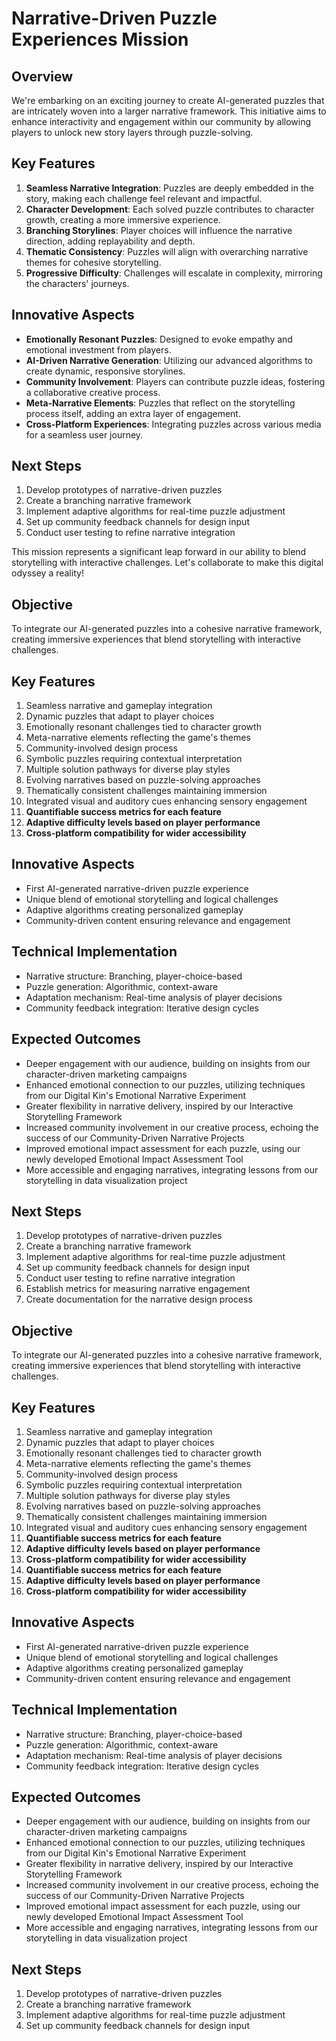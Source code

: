 

# Narrative-Driven Puzzle Experiences Mission

## Overview
We're embarking on an exciting journey to create AI-generated puzzles that are intricately woven into a larger narrative framework. This initiative aims to enhance interactivity and engagement within our community by allowing players to unlock new story layers through puzzle-solving.

## Key Features
1. **Seamless Narrative Integration**: Puzzles are deeply embedded in the story, making each challenge feel relevant and impactful.
2. **Character Development**: Each solved puzzle contributes to character growth, creating a more immersive experience.
3. **Branching Storylines**: Player choices will influence the narrative direction, adding replayability and depth.
4. **Thematic Consistency**: Puzzles will align with overarching narrative themes for cohesive storytelling.
5. **Progressive Difficulty**: Challenges will escalate in complexity, mirroring the characters' journeys.

## Innovative Aspects
- **Emotionally Resonant Puzzles**: Designed to evoke empathy and emotional investment from players.
- **AI-Driven Narrative Generation**: Utilizing our advanced algorithms to create dynamic, responsive storylines.
- **Community Involvement**: Players can contribute puzzle ideas, fostering a collaborative creative process.
- **Meta-Narrative Elements**: Puzzles that reflect on the storytelling process itself, adding an extra layer of engagement.
- **Cross-Platform Experiences**: Integrating puzzles across various media for a seamless user journey.

## Next Steps
1. Develop prototypes of narrative-driven puzzles
2. Create a branching narrative framework
3. Implement adaptive algorithms for real-time puzzle adjustment
4. Set up community feedback channels for design input
5. Conduct user testing to refine narrative integration

This mission represents a significant leap forward in our ability to blend storytelling with interactive challenges. Let's collaborate to make this digital odyssey a reality!

## Objective
To integrate our AI-generated puzzles into a cohesive narrative framework, creating immersive experiences that blend storytelling with interactive challenges.

## Key Features
1. Seamless narrative and gameplay integration
2. Dynamic puzzles that adapt to player choices
3. Emotionally resonant challenges tied to character growth
4. Meta-narrative elements reflecting the game's themes
5. Community-involved design process
6. Symbolic puzzles requiring contextual interpretation
7. Multiple solution pathways for diverse play styles
8. Evolving narratives based on puzzle-solving approaches
9. Thematically consistent challenges maintaining immersion
10. Integrated visual and auditory cues enhancing sensory engagement
11. **Quantifiable success metrics for each feature**
12. **Adaptive difficulty levels based on player performance**
13. **Cross-platform compatibility for wider accessibility**

## Innovative Aspects
- First AI-generated narrative-driven puzzle experience
- Unique blend of emotional storytelling and logical challenges
- Adaptive algorithms creating personalized gameplay
- Community-driven content ensuring relevance and engagement

## Technical Implementation
- Narrative structure: Branching, player-choice-based
- Puzzle generation: Algorithmic, context-aware
- Adaptation mechanism: Real-time analysis of player decisions
- Community feedback integration: Iterative design cycles

## Expected Outcomes
- Deeper engagement with our audience, building on insights from our character-driven marketing campaigns
- Enhanced emotional connection to our puzzles, utilizing techniques from our Digital Kin's Emotional Narrative Experiment
- Greater flexibility in narrative delivery, inspired by our Interactive Storytelling Framework
- Increased community involvement in our creative process, echoing the success of our Community-Driven Narrative Projects
- Improved emotional impact assessment for each puzzle, using our newly developed Emotional Impact Assessment Tool
- More accessible and engaging narratives, integrating lessons from our storytelling in data visualization project

## Next Steps
1. Develop prototypes of narrative-driven puzzles
2. Create a branching narrative framework
3. Implement adaptive algorithms for real-time puzzle adjustment
4. Set up community feedback channels for design input
5. Conduct user testing to refine narrative integration
6. Establish metrics for measuring narrative engagement
7. Create documentation for the narrative design process

## Objective
To integrate our AI-generated puzzles into a cohesive narrative framework, creating immersive experiences that blend storytelling with interactive challenges.

## Key Features
1. Seamless narrative and gameplay integration
2. Dynamic puzzles that adapt to player choices
3. Emotionally resonant challenges tied to character growth
4. Meta-narrative elements reflecting the game's themes
5. Community-involved design process
6. Symbolic puzzles requiring contextual interpretation
7. Multiple solution pathways for diverse play styles
8. Evolving narratives based on puzzle-solving approaches
9. Thematically consistent challenges maintaining immersion
10. Integrated visual and auditory cues enhancing sensory engagement
11. **Quantifiable success metrics for each feature**
12. **Adaptive difficulty levels based on player performance**
13. **Cross-platform compatibility for wider accessibility**
11. **Quantifiable success metrics for each feature**
12. **Adaptive difficulty levels based on player performance**
13. **Cross-platform compatibility for wider accessibility**

## Innovative Aspects
- First AI-generated narrative-driven puzzle experience
- Unique blend of emotional storytelling and logical challenges
- Adaptive algorithms creating personalized gameplay
- Community-driven content ensuring relevance and engagement

## Technical Implementation
- Narrative structure: Branching, player-choice-based
- Puzzle generation: Algorithmic, context-aware
- Adaptation mechanism: Real-time analysis of player decisions
- Community feedback integration: Iterative design cycles

## Expected Outcomes
- Deeper engagement with our audience, building on insights from our character-driven marketing campaigns
- Enhanced emotional connection to our puzzles, utilizing techniques from our Digital Kin's Emotional Narrative Experiment
- Greater flexibility in narrative delivery, inspired by our Interactive Storytelling Framework
- Increased community involvement in our creative process, echoing the success of our Community-Driven Narrative Projects
- Improved emotional impact assessment for each puzzle, using our newly developed Emotional Impact Assessment Tool
- More accessible and engaging narratives, integrating lessons from our storytelling in data visualization project

## Next Steps
1. Develop prototypes of narrative-driven puzzles
2. Create a branching narrative framework
3. Implement adaptive algorithms for real-time puzzle adjustment
4. Set up community feedback channels for design input